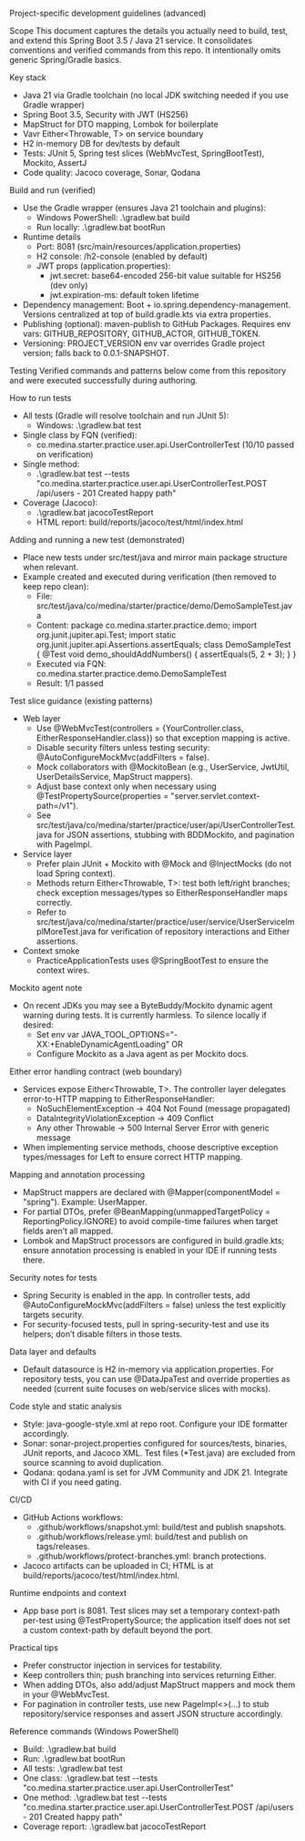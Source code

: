 Project-specific development guidelines (advanced)

Scope
This document captures the details you actually need to build, test, and extend this Spring Boot 3.5 / Java 21 service. It consolidates conventions and verified commands from this repo. It intentionally omits generic Spring/Gradle basics.

Key stack
- Java 21 via Gradle toolchain (no local JDK switching needed if you use Gradle wrapper)
- Spring Boot 3.5, Security with JWT (HS256)
- MapStruct for DTO mapping, Lombok for boilerplate
- Vavr Either<Throwable, T> on service boundary
- H2 in-memory DB for dev/tests by default
- Tests: JUnit 5, Spring test slices (WebMvcTest, SpringBootTest), Mockito, AssertJ
- Code quality: Jacoco coverage, Sonar, Qodana

Build and run (verified)
- Use the Gradle wrapper (ensures Java 21 toolchain and plugins):
  - Windows PowerShell: .\gradlew.bat build
  - Run locally: .\gradlew.bat bootRun
- Runtime details
  - Port: 8081 (src/main/resources/application.properties)
  - H2 console: /h2-console (enabled by default)
  - JWT props (application.properties):
    - jwt.secret: base64-encoded 256-bit value suitable for HS256 (dev only)
    - jwt.expiration-ms: default token lifetime
- Dependency management: Boot + io.spring.dependency-management. Versions centralized at top of build.gradle.kts via extra properties.
- Publishing (optional): maven-publish to GitHub Packages. Requires env vars: GITHUB_REPOSITORY, GITHUB_ACTOR, GITHUB_TOKEN.
- Versioning: PROJECT_VERSION env var overrides Gradle project version; falls back to 0.0.1-SNAPSHOT.

Testing
Verified commands and patterns below come from this repository and were executed successfully during authoring.

How to run tests
- All tests (Gradle will resolve toolchain and run JUnit 5):
  - Windows: .\gradlew.bat test
- Single class by FQN (verified):
  - co.medina.starter.practice.user.api.UserControllerTest (10/10 passed on verification)
- Single method:
  - .\gradlew.bat test --tests "co.medina.starter.practice.user.api.UserControllerTest.POST /api/users - 201 Created happy path"
- Coverage (Jacoco):
  - .\gradlew.bat jacocoTestReport
  - HTML report: build/reports/jacoco/test/html/index.html

Adding and running a new test (demonstrated)
- Place new tests under src/test/java and mirror main package structure when relevant.
- Example created and executed during verification (then removed to keep repo clean):
  - File: src/test/java/co/medina/starter/practice/demo/DemoSampleTest.java
  - Content:
    package co.medina.starter.practice.demo;
    import org.junit.jupiter.api.Test;
    import static org.junit.jupiter.api.Assertions.assertEquals;
    class DemoSampleTest { @Test void demo_shouldAddNumbers() { assertEquals(5, 2 + 3); } }
  - Executed via FQN: co.medina.starter.practice.demo.DemoSampleTest
  - Result: 1/1 passed

Test slice guidance (existing patterns)
- Web layer
  - Use @WebMvcTest(controllers = {YourController.class, EitherResponseHandler.class}) so that exception mapping is active.
  - Disable security filters unless testing security: @AutoConfigureMockMvc(addFilters = false).
  - Mock collaborators with @MockitoBean (e.g., UserService, JwtUtil, UserDetailsService, MapStruct mappers).
  - Adjust base context only when necessary using @TestPropertySource(properties = "server.servlet.context-path=/v1").
  - See src/test/java/co/medina/starter/practice/user/api/UserControllerTest.java for JSON assertions, stubbing with BDDMockito, and pagination with PageImpl.
- Service layer
  - Prefer plain JUnit + Mockito with @Mock and @InjectMocks (do not load Spring context).
  - Methods return Either<Throwable, T>: test both left/right branches; check exception messages/types so EitherResponseHandler maps correctly.
  - Refer to src/test/java/co/medina/starter/practice/user/service/UserServiceImplMoreTest.java for verification of repository interactions and Either assertions.
- Context smoke
  - PracticeApplicationTests uses @SpringBootTest to ensure the context wires.

Mockito agent note
- On recent JDKs you may see a ByteBuddy/Mockito dynamic agent warning during tests. It is currently harmless. To silence locally if desired:
  - Set env var JAVA_TOOL_OPTIONS="-XX:+EnableDynamicAgentLoading" OR
  - Configure Mockito as a Java agent as per Mockito docs.

Either error handling contract (web boundary)
- Services expose Either<Throwable, T>. The controller layer delegates error-to-HTTP mapping to EitherResponseHandler:
  - NoSuchElementException -> 404 Not Found (message propagated)
  - DataIntegrityViolationException -> 409 Conflict
  - Any other Throwable -> 500 Internal Server Error with generic message
- When implementing service methods, choose descriptive exception types/messages for Left to ensure correct HTTP mapping.

Mapping and annotation processing
- MapStruct mappers are declared with @Mapper(componentModel = "spring"). Example: UserMapper.
- For partial DTOs, prefer @BeanMapping(unmappedTargetPolicy = ReportingPolicy.IGNORE) to avoid compile-time failures when target fields aren’t all mapped.
- Lombok and MapStruct processors are configured in build.gradle.kts; ensure annotation processing is enabled in your IDE if running tests there.

Security notes for tests
- Spring Security is enabled in the app. In controller tests, add @AutoConfigureMockMvc(addFilters = false) unless the test explicitly targets security.
- For security-focused tests, pull in spring-security-test and use its helpers; don’t disable filters in those tests.

Data layer and defaults
- Default datasource is H2 in-memory via application.properties. For repository tests, you can use @DataJpaTest and override properties as needed (current suite focuses on web/service slices with mocks).

Code style and static analysis
- Style: java-google-style.xml at repo root. Configure your IDE formatter accordingly.
- Sonar: sonar-project.properties configured for sources/tests, binaries, JUnit reports, and Jacoco XML. Test files (*Test.java) are excluded from source scanning to avoid duplication.
- Qodana: qodana.yaml is set for JVM Community and JDK 21. Integrate with CI if you need gating.

CI/CD
- GitHub Actions workflows:
  - .github/workflows/snapshot.yml: build/test and publish snapshots.
  - .github/workflows/release.yml: build/test and publish on tags/releases.
  - .github/workflows/protect-branches.yml: branch protections.
- Jacoco artifacts can be uploaded in CI; HTML is at build/reports/jacoco/test/html/index.html.

Runtime endpoints and context
- App base port is 8081. Test slices may set a temporary context-path per-test using @TestPropertySource; the application itself does not set a custom context-path by default beyond the port.

Practical tips
- Prefer constructor injection in services for testability.
- Keep controllers thin; push branching into services returning Either.
- When adding DTOs, also add/adjust MapStruct mappers and mock them in your @WebMvcTest.
- For pagination in controller tests, use new PageImpl<>(...) to stub repository/service responses and assert JSON structure accordingly.

Reference commands (Windows PowerShell)
- Build: .\gradlew.bat build
- Run: .\gradlew.bat bootRun
- All tests: .\gradlew.bat test
- One class: .\gradlew.bat test --tests "co.medina.starter.practice.user.api.UserControllerTest"
- One method: .\gradlew.bat test --tests "co.medina.starter.practice.user.api.UserControllerTest.POST /api/users - 201 Created happy path"
- Coverage report: .\gradlew.bat jacocoTestReport